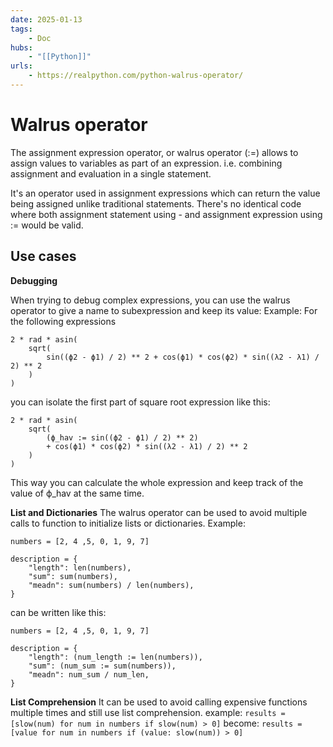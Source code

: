 ```yaml
---
date: 2025-01-13
tags:
    - Doc 
hubs:
    - "[[Python]]"
urls:
    - https://realpython.com/python-walrus-operator/
---
```


# Walrus operator 

The assignment expression operator, or walrus operator (:=) allows to assign values to variables as part of an expression. i.e. combining assignment and evaluation in a single statement.

It's an operator used in assignment expressions which can return the value being assigned unlike traditional statements.
There's no identical code where both assignment statement using - and assignment expression using := would be valid.


## Use cases

**Debugging**

When trying to debug complex expressions, you can use the walrus operator to give a name to subexpression and keep its value:
Example:
For the following expressions
```
2 * rad * asin(
    sqrt(
        sin((ϕ2 - ϕ1) / 2) ** 2 + cos(ϕ1) * cos(ϕ2) * sin((λ2 - λ1) / 2) ** 2       
    )
)
```
you can isolate the first part of square root expression like this:
```
2 * rad * asin(
    sqrt(
        (ϕ_hav := sin((ϕ2 - ϕ1) / 2) ** 2)
        + cos(ϕ1) * cos(ϕ2) * sin((λ2 - λ1) / 2) ** 2       
    )
)
```
This way you can calculate the whole expression and keep track of the value of ϕ_hav at the same time.

**List and Dictionaries**
The walrus operator can be used to avoid multiple calls to function to initialize lists or dictionaries.
Example:
```
numbers = [2, 4 ,5, 0, 1, 9, 7]

description = {
    "length": len(numbers),
    "sum": sum(numbers),
    "meadn": sum(numbers) / len(numbers),
}
```
can be written like this:
```
numbers = [2, 4 ,5, 0, 1, 9, 7]

description = {
    "length": (num_length := len(numbers)),
    "sum": (num_sum := sum(numbers)),
    "meadn": num_sum / num_len,
}
```


**List Comprehension**
It can be used to avoid calling expensive functions multiple times and still use list comprehension.
example:
`results = [slow(num) for num in numbers if slow(num) > 0]`
become:
`results = [value for num in numbers if (value: slow(num)) > 0]`
